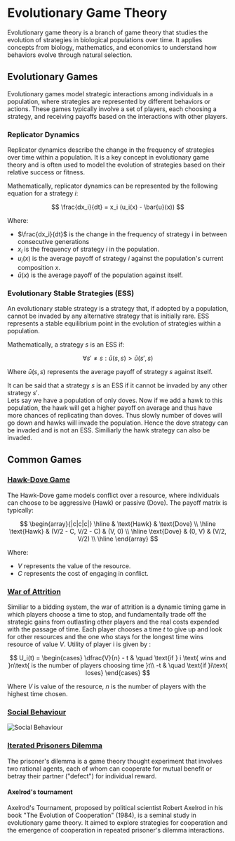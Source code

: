 # Evolutionary Game Theory

Evolutionary game theory is a branch of game theory that studies the evolution of strategies in biological populations over time. It applies concepts from biology, mathematics, and economics to understand how behaviors evolve through natural selection.

## Evolutionary Games

Evolutionary games model strategic interactions among individuals in a population, where strategies are represented by different behaviors or actions. These games typically involve a set of players, each choosing a strategy, and receiving payoffs based on the interactions with other players.

### Replicator Dynamics

Replicator dynamics describe the change in the frequency of strategies over time within a population. It is a key concept in evolutionary game theory and is often used to model the evolution of strategies based on their relative success or fitness.

Mathematically, replicator dynamics can be represented by the following equation for a strategy $i$:

$$
\frac{dx_i}{dt} = x_i (u_i(x) - \bar{u}(x))
$$

Where:
- $\frac{dx_i}{dt}$ is the change in the frequency of strategy i in between consecutive generations
- $x_i$ is the frequency of strategy $i$ in the population.
- $u_i(x)$ is the average payoff of strategy $i$ against the population's current composition $x$.
- $\bar{u}(x)$ is the average payoff of the population against itself.

### Evolutionary Stable Strategies (ESS)

An evolutionary stable strategy is a strategy that, if adopted by a population, cannot be invaded by any alternative strategy that is initially rare. ESS represents a stable equilibrium point in the evolution of strategies within a population.

Mathematically, a strategy $s$ is an ESS if:

$$
\forall s' \neq s: \bar{u}(s, s) > \bar{u}(s', s)
$$

Where $\bar{u}(s, s)$ represents the average payoff of strategy $s$ against itself.

It can be said that a strategy $s$ is an ESS if it cannot be invaded by any other strategy $s'$. <br>
Lets say we have a population of only doves. Now if we add a hawk to this population, the hawk will get a higher payoff on average and thus have more chances of replicating than doves. Thus slowly number of doves will go down and hawks will invade the population. Hence the dove strategy can be invaded and is not an ESS. Similiarly the hawk strategy can also be invaded.

## Common Games 
### [Hawk-Dove Game](https://github.com/AnshulJawale/Evolutionary-Game-Theory/blob/main/hawk_dove.ipynb)

The Hawk-Dove game models conflict over a resource, where individuals can choose to be aggressive (Hawk) or passive (Dove). The payoff matrix is typically:

$$
    \begin{array}{|c|c|c|}
    \hline
    & \text{Hawk} & \text{Dove} \\
    \hline
    \text{Hawk} & (V/2 - C, V/2 - C) & (V, 0) \\
    \hline
    \text{Dove} & (0, V) & (V/2, V/2) \\
    \hline
    \end{array}
$$

 Where:
- $V$ represents the value of the resource.
- $C$ represents the cost of engaging in conflict.

### [War of Attrition]()

Similiar to a bidding system, the war of attrition is a dynamic timing game in which players choose a time to stop, and fundamentally trade off the strategic gains from outlasting other players and the real costs expended with the passage of time. Each player chooses a time $t$ to give up and look for other resources and the one who stays for the longest time wins resource of value $V$. Utility of player i is given by : 

$$ U_i(t) =
      \begin{cases}
        \dfrac{V}{n} - t       & \quad \text{if } i \text{ wins and }n\text{ is the number of players choosing time }t\\
        -t  & \quad \text{if }i\text{ loses}
      \end{cases}
$$

Where $V$ is value of the resource, $n$ is the number of players with the highest time chosen.

### [Social Behaviour]()

![Social Behaviour](https://upload.wikimedia.org/wikipedia/commons/thumb/e/eb/Game_Theory_Strategic_Social_Alternatives.jpg/450px-Game_Theory_Strategic_Social_Alternatives.jpg)

### [Iterated Prisoners Dilemma](https://github.com/AnshulJawale/Evolutionary-Game-Theory/blob/main/iterated_prisoners_dilemma.ipynb)

The prisoner's dilemma is a game theory thought experiment that involves two rational agents, each of whom can cooperate for mutual benefit or betray their partner ("defect") for individual reward.

#### Axelrod's tournament
  Axelrod's Tournament, proposed by political scientist Robert Axelrod in his book "The Evolution of Cooperation" (1984), is a seminal study in evolutionary game theory. It aimed to explore strategies for cooperation and the emergence of cooperation in repeated prisoner's dilemma interactions.
